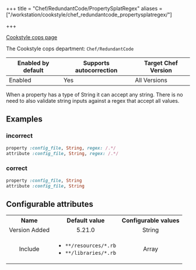 +++
title = "Chef/RedundantCode/PropertySplatRegex"
aliases = ["/workstation/cookstyle/chef_redundantcode_propertysplatregex/"]

+++

<!-- This content is automatically generated. See https://github.com/chef/chef-web-docs/blob/main/generated/README.md -->

[Cookstyle cops page](/workstation/cookstyle/cops/)

The Cookstyle cops department: `Chef/RedundantCode`

| Enabled by default | Supports autocorrection | Target Chef Version |
| --- | --- | --- |
| Enabled | Yes | All Versions |

When a property has a type of String it can accept any string. There is no need to also validate string inputs against a regex that accept all values.

## Examples

### incorrect

```ruby
property :config_file, String, regex: /.*/
attribute :config_file, String, regex: /.*/
```

### correct

```ruby
property :config_file, String
attribute :config_file, String
```

## Configurable attributes

<table>
<tbody><tr>
<th>Name</th>
<th>Default value</th>
<th>Configurable values</th>
</tr>
<tr>
<td style="text-align:center">Version Added</td>
<td style="text-align:center">5.21.0</td>
<td style="text-align:center">String</td>
</tr>
<tr><td style="text-align:center">Include</td>
<td style="text-align:center"><ul>
<li><code>**/resources/*.rb</code></li>
<li><code>**/libraries/*.rb</code></li>
</ul>
</td>
<td style="text-align:center">Array</td>
</tr></tbody></table>
